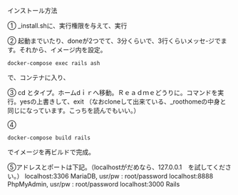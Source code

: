 インストール方法

①
_install.shに、実行権限を与えて、実行

②
起動までいたり、doneが2つでて、3分くらいで、3行くらいメッセ-ジでます。それから、イメージ内を設定。
```shell
docker-compose exec rails ash
```
で、コンテナに入り、

③
cd
とタイプ。ホームdｉｒへ移動。Ｒｅａｄｍｅどうりに。コマンドを実行。yesの上書きして、exit
（なおcloneして出来ている、_roothomeの中身と同じになっています。こっちを読んでもいい。）

④
```shell
docker-compose build rails
```
でイメージを再ビルドで完成。

⑤アドレスとポートは下記。（localhostがだめなら、127.0.0.1　を試してください。）
localhost:3306 MariaDB, usr/pw : root/password
localhost:8888 PhpMyAdmin, usr/pw : root/password 
localhost:3000 Rails
